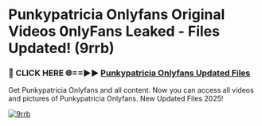 # Punkypatricia Onlyfans Original Videos 0nlyFans Leaked - Files Updated! (9rrb)

<h3>🔴 CLICK HERE 🌐==►► <a href="https://tinyurl.com/ehrbuxhb" rel="nofollow">Punkypatricia Onlyfans Updated Files</a></h3>

Get Punkypatricia Onlyfans and all content. Now you can access all videos and pictures of Punkypatricia Onlyfans. New Updated Files 2025!

[![9rrb](https://i.imgur.com/lVYEuWS.gif)](https://tinyurl.com/ehrbuxhb)
